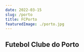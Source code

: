 ```yaml
---
date: 2022-03-15
slug: /porto
title: FCPorto
featuredImage: ./porto.jpg
---
```


## Futebol Clube do Porto
